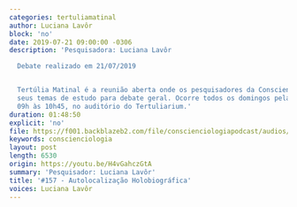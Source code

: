 ```yaml
---
categories: tertuliamatinal
author: Luciana Lavôr
block: 'no'
date: 2019-07-21 09:00:00 -0306
description: 'Pesquisadora: Luciana Lavôr

  Debate realizado em 21/07/2019


  Tertúlia Matinal é a reunião aberta onde os pesquisadores da Conscienciologia apresentam
  seus temas de estudo para debate geral. Ocorre todos os domingos pela manhã, das
  09h às 10h45, no auditório do Tertuliarium.'
duration: 01:48:50
explicit: 'no'
file: https://f001.backblazeb2.com/file/conscienciologiapodcast/audios/H4vGahczGtA.m4a
keywords: conscienciologia
layout: post
length: 6530
origin: https://youtu.be/H4vGahczGtA
summary: 'Pesquisador: Luciana Lavôr'
title: '#157 - Autolocalização Holobiográfica'
voices: Luciana Lavôr
---
```


